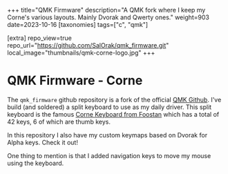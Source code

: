 +++
title="QMK Firmware"
description="A QMK fork where I keep my Corne's various layouts. Mainly Dvorak and Qwerty ones."
weight=903
date=2023-10-16
[taxonomies]
tags=["c", "qmk"]

[extra]
repo_view=true
repo_url="https://github.com/SalOrak/qmk_firmware.git"
local_image="thumbnails/qmk-corne-logo.jpg"
+++

# QMK Firmware - Corne 

The `qmk_firmware` github repository is a fork of the official [QMK Github](https://github.com/qmk/qmk_firmware.git). I've build (and soldered) a split keyboard to use as my daily driver. This split keyboard is the famous [Corne Keyboard from Foostan](https://github.com/foostan/crkbd) which has a total of 42 keys, 6 of which are thumb keys.

In this repository I also have my custom keymaps based on Dvorak for Alpha keys. Check it out! 

One thing to mention is that I added navigation keys to move my mouse using the keyboard. 
